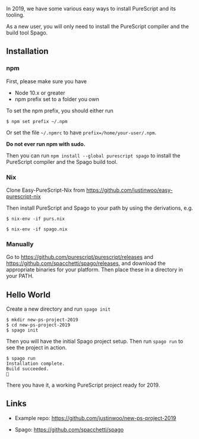 In 2019, we have some various easy ways to install PureScript and its tooling.

As a new user, you will only need to install the PureScript compiler and the build tool Spago.

## Installation

### npm

First, please make sure you have

* Node 10.x or greater
* npm prefix set to a folder you own

To set the npm prefix, you should either run

```
$ npm set prefix ~/.npm
```

Or set the file `~/.npmrc` to have `prefix=/home/your-user/.npm`.

**Do not ever run npm with sudo.**

Then you can run `npm install --global purescript spago` to install the PureScript compiler and the Spago build tool.

### Nix

Clone Easy-PureScript-Nix from <https://github.com/justinwoo/easy-purescript-nix>

Then install PureScript and Spago to your path by using the derivations, e.g.

```
$ nix-env -if purs.nix

$ nix-env -if spago.nix
```

### Manually

Go to <https://github.com/purescript/purescript/releases> and <https://github.com/spacchetti/spago/releases>, and download the appropriate binaries for your platform. Then place these in a directory in your PATH.

## Hello World

Create a new directory and run `spago init`

```
$ mkdir new-ps-project-2019
$ cd new-ps-project-2019
$ spago init
```

Then you will have the initial Spago project setup. Then run `spago run` to see the project in action.

```
$ spago run
Installation complete.
Build succeeded.
🍝
```

There you have it, a working PureScript project ready for 2019.

## Links

* Example repo: <https://github.com/justinwoo/new-ps-project-2019>

* Spago: <https://github.com/spacchetti/spago>
